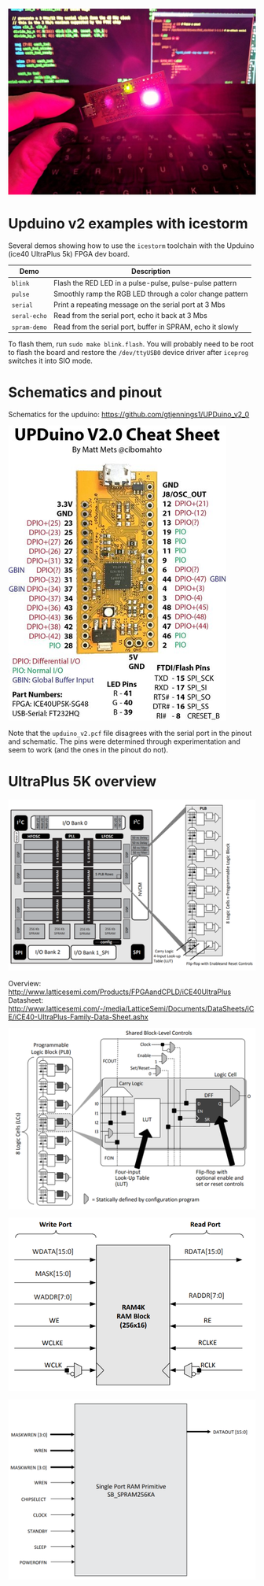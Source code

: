 ![Upduino v2 RGB LEd](images/led.jpg)

Upduino v2 examples with icestorm
====

Several demos showing how to use the `icestorm` toolchain with the
Upduino (ice40 UltraPlus 5k) FPGA dev board.

| Demo | Description |
|------|-------------|
| `blink` | Flash the RED LED in a pulse-pulse, pulse-pulse pattern |
| `pulse` | Smoothly ramp the RGB LED through a color change pattern |
| `serial` | Print a repeating message on the serial port at 3 Mbs |
| `seral-echo` | Read from the serial port, echo it back at 3 Mbs |
| `spram-demo` | Read from the serial port, buffer in SPRAM, echo it slowly |

To flash them, run `sudo make blink.flash`.
You will probably need to be root to flash the board and restore the
`/dev/ttyUSB0` device driver after `iceprog` switches it into SIO mode.


Schematics and pinout
====

Schematics for the upduino: https://github.com/gtjennings1/UPDuino_v2_0

![Upduino v2 pinout by Matt Mets](images/pinout.jpg)

Note that the `upduino_v2.pcf` file disagrees with the serial port in
the pinout and schematic.  The pins were determined through experimentation
and seem to work (and the ones in the pinout do not).

UltraPlus 5K overview
===

![Block diagram](images/ice40-up5k.png)

Overview: http://www.latticesemi.com/Products/FPGAandCPLD/iCE40UltraPlus
Datasheet: http://www.latticesemi.com/-/media/LatticeSemi/Documents/DataSheets/iCE/iCE40-UltraPlus-Family-Data-Sheet.ashx

![Programable Logic Block](images/ice40-plb.png)

![Block RAM](images/ice40-ram4k.png)

![Single Port RAM](images/ice40-spram.png)

